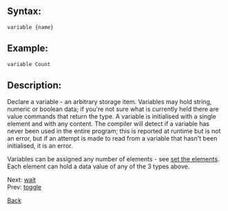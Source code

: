 ## Syntax:
`variable {name}`

## Example:
`variable Count`

## Description:
Declare a variable - an arbitrary storage item. Variables may hold string, numeric or boolean data; if you're not sure what is currently held there are value commands that return the type. A variable is initialised with a single element and with any content. The compiler will detect if a variable has never been used in the entire program; this is reported at runtime but is not an error, but if an attempt is made to read from a variable that hasn't been initialised, it is an error.

Variables can be assigned any number of elements - see [set the elements](set.md). Each element can hold a data value of any of the 3 types above.

Next: [wait](wait.md)  
Prev: [toggle](toggle.md)

[Back](../README.md)
